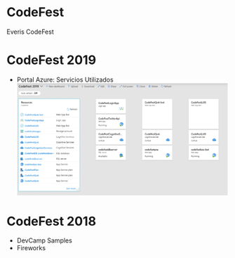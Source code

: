 # CodeFest
Everis CodeFest

# CodeFest 2019
- Portal Azure: Servicios Utilizados
![Portal Azure - Servicios Utilizados](CodeFest2019/CodeFest_PortalAzure.png)

# CodeFest 2018
- DevCamp Samples
-  Fireworks